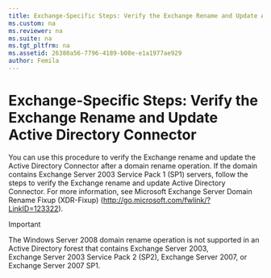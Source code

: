 ```yaml
---
title: Exchange-Specific Steps: Verify the Exchange Rename and Update Active Directory Connector
ms.custom: na
ms.reviewer: na
ms.suite: na
ms.tgt_pltfrm: na
ms.assetid: 26380a56-7796-4189-b08e-e1a1977ae929
author: Femila
---
```

# Exchange-Specific Steps: Verify the Exchange Rename and Update Active Directory Connector
  You can use this procedure to verify the Exchange rename and update the Active Directory Connector after a domain rename operation. If the domain contains Exchange Server 2003 Service Pack 1 \(SP1\) servers, follow the steps to verify the Exchange rename and update Active Directory Connector. For more information, see Microsoft Exchange Server Domain Rename Fixup \(XDR\-Fixup\) \([http:\/\/go.microsoft.com\/fwlink\/?LinkID\=123322](http://go.microsoft.com/fwlink/?LinkID=123322)\).  
  
> [!IMPORTANT]  
>  The Windows Server 2008 domain rename operation is not supported in an Active Directory forest that contains Exchange Server 2003, Exchange Server 2003 Service Pack 2 \(SP2\), Exchange Server 2007, or Exchange Server 2007 SP1.  
  
  